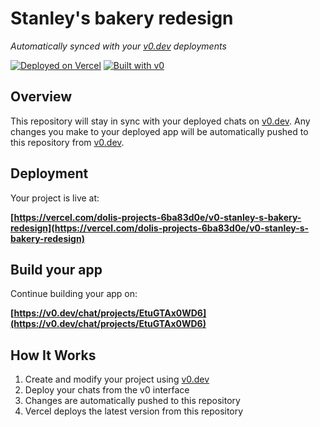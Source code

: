 # Stanley's bakery redesign

*Automatically synced with your [v0.dev](https://v0.dev) deployments*

[![Deployed on Vercel](https://img.shields.io/badge/Deployed%20on-Vercel-black?style=for-the-badge&logo=vercel)](https://vercel.com/dolis-projects-6ba83d0e/v0-stanley-s-bakery-redesign)
[![Built with v0](https://img.shields.io/badge/Built%20with-v0.dev-black?style=for-the-badge)](https://v0.dev/chat/projects/EtuGTAx0WD6)

## Overview

This repository will stay in sync with your deployed chats on [v0.dev](https://v0.dev).
Any changes you make to your deployed app will be automatically pushed to this repository from [v0.dev](https://v0.dev).

## Deployment

Your project is live at:

**[https://vercel.com/dolis-projects-6ba83d0e/v0-stanley-s-bakery-redesign](https://vercel.com/dolis-projects-6ba83d0e/v0-stanley-s-bakery-redesign)**

## Build your app

Continue building your app on:

**[https://v0.dev/chat/projects/EtuGTAx0WD6](https://v0.dev/chat/projects/EtuGTAx0WD6)**

## How It Works

1. Create and modify your project using [v0.dev](https://v0.dev)
2. Deploy your chats from the v0 interface
3. Changes are automatically pushed to this repository
4. Vercel deploys the latest version from this repository
